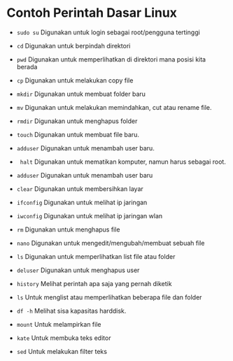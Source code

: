 # Contoh Perintah Dasar Linux

- `sudo su`
Digunakan untuk login sebagai root/pengguna tertinggi

- `cd`
Digunakan untuk berpindah direktori

- `pwd`
Digunakan untuk memperlihatkan di direktori mana posisi kita berada 

- `cp`
Digunakan untuk melakukan copy file

- `mkdir`
Digunakan untuk membuat folder baru

- `mv`
Digunakan untuk melakukan memindahkan, cut atau rename file.

- `rmdir`
Digunakan untuk menghapus folder

- `touch`
Digunakan untuk membuat file baru.

- `adduser`
Digunakan untuk menambah user baru.

- ` halt`
Digunakan untuk mematikan komputer, namun harus sebagai root.

- `adduser`
Digunakan untuk menambah user baru

- `clear`
Digunakan untuk membersihkan layar

- `ifconfig`
Digunakan untuk melihat ip jaringan 

- `iwconfig`
Digunakan untuk melihat ip jaringan wlan

- `rm`
Digunakan untuk menghapus file

- `nano`
Digunakan untuk mengedit/mengubah/membuat sebuah file

- `ls`
Digunakan untuk memperlihatkan list file atau folder

- `deluser`
Digunakan untuk menghapus user

- `history`
Melihat perintah apa saja yang pernah diketik

- `ls`
Untuk menglist atau memperlihatkan beberapa file dan folder

- `df -h`
Melihat sisa kapasitas harddisk.

- `mount`
Untuk melampirkan file

- `kate`
Untuk membuka teks editor

- `sed`
Untuk melakukan filter teks
